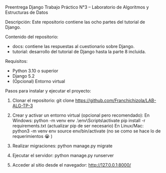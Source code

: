 Preentrega Django
Trabajo Práctico N°3 – Laboratorio de Algoritmos y Estructuras de Datos

Descripción:
Este repositorio contiene las ocho partes del tutorial de Django.

Contenido del repositorio:
- docs: contiene las respuestas al cuestionario sobre Django.
- tutorial: desarrollo del tutorial de Django hasta la parte 8 incluida.

Requisitos:
- Python 3.10 o superior
- Django 5.2
- (Opcional) Entorno virtual

Pasos para instalar y ejecutar el proyecto:
1. Clonar el repositorio:
   git clone https://github.com/Franchichizola/LAB-ALG-TP-3

2. Crear y activar un entorno virtual (opcional pero recomendado):
   En Windows:
       python -m venv env
       .\env\Scripts\activate
        pip install -r requirements.txt (actualizar pip de ser necesario)
   En Linux/Mac:
       python3 -m venv env
       source env/bin/activate
      (no se como se hace lo de requerimientos 😭 )

4. Realizar migraciones:
   python manage.py migrate

5. Ejecutar el servidor:
   python manage.py runserver

6. Acceder al sitio desde el navegador:
   http://127.0.0.1:8000/
